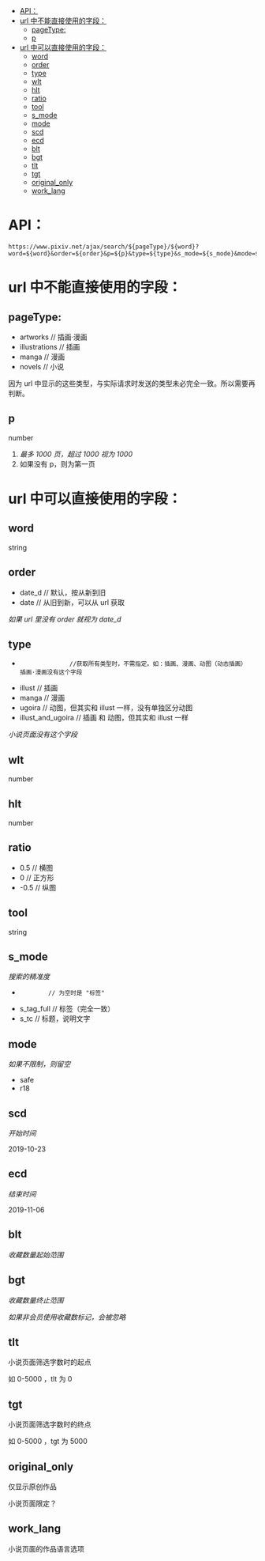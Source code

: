 <!-- TOC -->

- [API：](#api)
- [url 中不能直接使用的字段：](#url-中不能直接使用的字段)
  - [pageType:](#pagetype)
  - [p](#p)
- [url 中可以直接使用的字段：](#url-中可以直接使用的字段)
  - [word](#word)
  - [order](#order)
  - [type](#type)
  - [wlt](#wlt)
  - [hlt](#hlt)
  - [ratio](#ratio)
  - [tool](#tool)
  - [s_mode](#s_mode)
  - [mode](#mode)
  - [scd](#scd)
  - [ecd](#ecd)
  - [blt](#blt)
  - [bgt](#bgt)
  - [tlt](#tlt)
  - [tgt](#tgt)
  - [original_only](#original_only)
  - [work_lang](#work_lang)

<!-- /TOC -->

# API：

```
https://www.pixiv.net/ajax/search/${pageType}/${word}?word=${word}&order=${order}&p=${p}&type=${type}&s_mode=${s_mode}&mode=${mode}&wlt=${wlt}&hlt=${hlt}&ratio=${ratio}&tool=${tool}&scd=${scd}&ecd=$(ecd)&blt=${blt}&bgt=$(bgt)
```

# url 中不能直接使用的字段：

## pageType:
- artworks  // 插画·漫画
- illustrations // 插画
- manga // 漫画
- novels  // 小说

因为 url 中显示的这些类型，与实际请求时发送的类型未必完全一致。所以需要再判断。

## p

number

1. *最多 1000 页，超过 1000 视为 1000*
2. 如果没有 p，则为第一页

# url 中可以直接使用的字段：

## word

string   

## order

- date_d  // 默认，按从新到旧
- date  // 从旧到新，可以从 url 获取

*如果 url 里没有 order 就视为 date_d*


## type
-                   //获取所有类型时，不需指定。如：插画、漫画、动图（动态插画）  插画·漫画没有这个字段
- illust            // 插画
- manga             // 漫画
- ugoira            // 动图，但其实和 illust 一样，没有单独区分动图
- illust_and_ugoira // 插画 和 动图，但其实和 illust 一样

*小说页面没有这个字段*

## wlt

number


## hlt

number


## ratio
- 0.5  // 横图
- 0   // 正方形
- -0.5  // 纵图

## tool
string

## s_mode

*搜索的精准度*

-             // 为空时是 "标签"
- s_tag_full  // 标签（完全一致）
- s_tc        // 标题，说明文字

## mode

*如果不限制，则留空*

- safe
- r18

## scd

*开始时间*

2019-10-23

## ecd

*结束时间*

2019-11-06

## blt

*收藏数量起始范围*

## bgt

*收藏数量终止范围*

*如果非会员使用收藏数标记，会被忽略*

## tlt

小说页面筛选字数时的起点

如 0-5000 ，tlt 为 0

## tgt

小说页面筛选字数时的终点

如 0-5000 ，tgt 为 5000

## original_only

仅显示原创作品

小说页面限定？

## work_lang

小说页面的作品语言选项